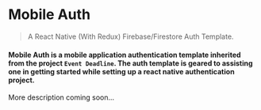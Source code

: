 # Mobile Auth
> A React Native (With Redux) Firebase/Firestore Auth Template.

#### Mobile Auth is a mobile application authentication template inherited from the project `Event Deadline`. The auth template is geared to assisting one in getting started while setting up a react native authentication project.

More description coming soon...
